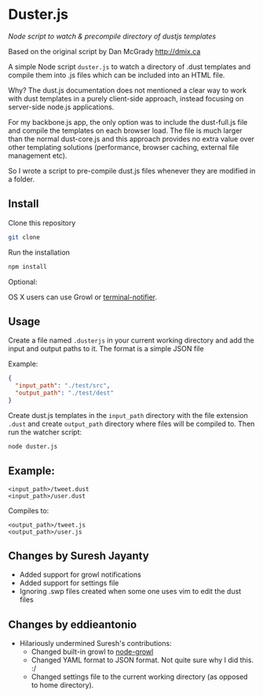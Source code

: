 Duster.js 
==========
_Node script to watch & precompile directory of dustjs templates_

Based on the original script by Dan McGrady <http://dmix.ca>

A simple Node script `duster.js` to watch a directory of .dust templates and compile them into .js files which can be included into an HTML file.

Why? The dust.js documentation does not mentioned a clear way to work with dust templates in a purely client-side approach, instead focusing on server-side node.js applications.

For my backbone.js app, the only option was to include the dust-full.js file and compile the templates on each browser load. The file is much larger than the normal dust-core.js and this approach provides no extra value over other templating solutions (performance, browser caching, external file management etc).

So I wrote a script to pre-compile dust.js files whenever they are modified in a folder.

## Install

Clone this repository
    
```sh
git clone
```

Run the installation 

```sh
npm install
```

Optional:

OS X users can use Growl or [terminal-notifier](https://github.com/alloy/terminal-notifier).

## Usage

Create a file named `.dusterjs` in your current working directory and add the input and output paths to it. The format is a simple JSON file

Example: 

```json
{
  "input_path": "./test/src",
  "output_path": "./test/dest"
}
```

Create dust.js templates in the `input_path` directory with the file extension `.dust` and create `output_path` directory where files will be compiled to.  Then run the watcher script:

```sh
node duster.js
```

## Example:

    <input_path>/tweet.dust
    <input_path>/user.dust

Compiles to:

    <output_path>/tweet.js
    <output_path>/user.js

## Changes by Suresh Jayanty

 * Added support for growl notifications
 * Added support for settings file
 * Ignoring .swp files created when some one uses vim to edit the dust files

## Changes by eddieantonio

 * Hilariously undermined Suresh's contributions:
    - Changed built-in growl to [node-growl](https://github.com/visionmedia/node-growl)
    - Changed YAML format to JSON format. Not quite sure why I did this. :/
    - Changed settings file to the current working directory (as opposed to
      home directory).

